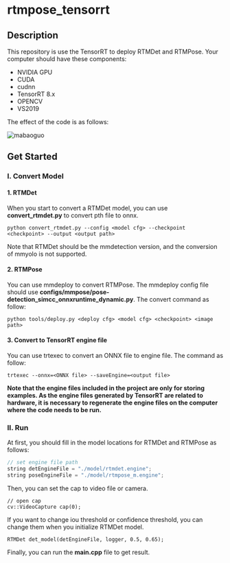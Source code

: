 # rtmpose_tensorrt

## Description

This repository is use the TensorRT to deploy RTMDet and RTMPose. Your computer should have these components:

- NVIDIA GPU
- CUDA
- cudnn
- TensorRT 8.x
- OPENCV
- VS2019

The effect of the code is as follows:

![mabaoguo](https://github.com/Dominic23331/rtmpose_tensorrt/assets/53283758/568563be-a31d-4d03-9629-842dad3745e2)

## Get Started

### I. Convert Model

#### 1. RTMDet

When you start to convert a RTMDet model, you can use **convert_rtmdet.py** to convert pth file to onnx.

```shell
python convert_rtmdet.py --config <model cfg> --checkpoint <checkpoint> --output <output path>
```

Note that RTMDet should be the mmdetection version, and the conversion of mmyolo is not supported.

#### 2. RTMPose

You can use mmdeploy to convert RTMPose. The mmdeploy config file should use **configs/mmpose/pose-detection_simcc_onnxruntime_dynamic.py**.  The convert command as follow:

```shell
python tools/deploy.py <deploy cfg> <model cfg> <checkpoint> <image path>
```

#### 3. Convert to TensorRT engine file

You can use trtexec to convert an ONNX file to engine file. The command as follow:

```
trtexec --onnx=<ONNX file> --saveEngine=<output file>
```

**Note that the engine files included in the project are only for storing examples. As the engine files generated by TensorRT are related to hardware, it is necessary to regenerate the engine files on the computer where the code needs to be run.**

### II. Run

At first, you should fill in the model locations for RTMDet and RTMPose as follows:

```c++
// set engine file path
string detEngineFile = "./model/rtmdet.engine";
string poseEngineFile = "./model/rtmpose_m.engine";
```

Then, you can set the cap to video file or camera.

```
// open cap
cv::VideoCapture cap(0);
```

If you want to change iou threshold or confidence threshold, you can change them when you initialize RTMDet model.

```
RTMDet det_model(detEngineFile, logger, 0.5, 0.65);
```

Finally, you can run the **main.cpp** file to get result.
